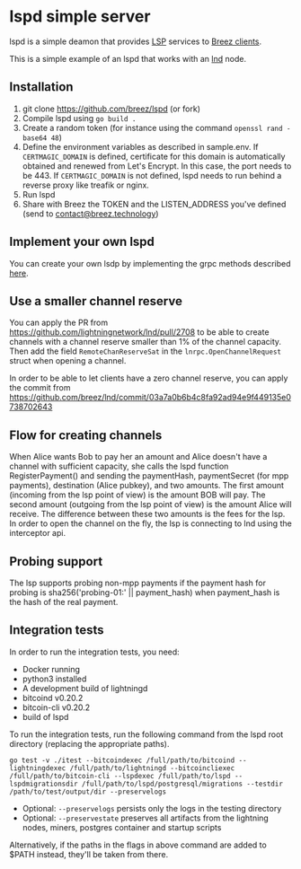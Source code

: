 # lspd simple server
lspd is a simple deamon that provides [LSP](https://medium.com/breez-technology/introducing-lightning-service-providers-fe9fb1665d5f) services to [Breez clients](https://github.com/breez/breezmobile).   

This is a simple example of an lspd that works with an [lnd](https://github.com/lightningnetwork/lnd) node.

## Installation
1. git clone https://github.com/breez/lspd (or fork)
1. Compile lspd using `go build .`
1. Create a random token (for instance using the command `openssl rand -base64 48`)
1. Define the environment variables as described in sample.env. If `CERTMAGIC_DOMAIN` is defined, certificate for this domain is automatically obtained and renewed from Let's Encrypt. In this case, the port needs to be 443. If `CERTMAGIC_DOMAIN` is not defined, lspd needs to run behind a reverse proxy like treafik or nginx.
1. Run lspd
1. Share with Breez the TOKEN and the LISTEN_ADDRESS you've defined (send to contact@breez.technology)

## Implement your own lspd
You can create your own lsdp by implementing the grpc methods described [here](https://github.com/breez/lspd/blob/master/rpc/lspd.md).

## Use a smaller channel reserve
You can apply the PR from https://github.com/lightningnetwork/lnd/pull/2708 to be able to create channels with a channel reserve smaller than 1% of the channel capacity.
Then add the field `RemoteChanReserveSat` in the `lnrpc.OpenChannelRequest` struct when opening a channel.

In order to be able to let clients have a zero channel reserve, you can apply the
commit from https://github.com/breez/lnd/commit/03a7a0b6b4c8fa92ad94e9f449135e0738702643

## Flow for creating channels
When Alice wants Bob to pay her an amount and Alice doesn't have a channel with sufficient capacity, she calls the lspd function RegisterPayment() and sending the paymentHash, paymentSecret (for mpp payments), destination (Alice pubkey), and two amounts.
The first amount (incoming from the lsp point of view) is the amount BOB will pay. The second amount (outgoing from the lsp point of view) is the amount Alice will receive. The difference between these two amounts is the fees for the lsp.
In order to open the channel on the fly, the lsp is connecting to lnd using the interceptor api.

## Probing support
The lsp supports probing non-mpp payments if the payment hash for probing is sha256('probing-01:' || payment_hash) when payment_hash is the hash of the real payment.

## Integration tests
In order to run the integration tests, you need:
- Docker running
- python3 installed
- A development build of lightningd
- bitcoind v0.20.2
- bitcoin-cli v0.20.2
- build of lspd

To run the integration tests, run the following command from the lspd root directory (replacing the appropriate paths). 


```
go test -v ./itest --bitcoindexec /full/path/to/bitcoind --lightningdexec /full/path/to/lightningd --bitcoincliexec /full/path/to/bitcoin-cli --lspdexec /full/path/to/lspd --lspdmigrationsdir /full/path/to/lspd/postgresql/migrations --testdir /path/to/test/output/dir --preservelogs
```
- Optional: `--preservelogs` persists only the logs in the testing directory
- Optional: `--preservestate` preserves all artifacts from the lightning nodes, miners, postgres container and startup scripts

Alternatively, if the paths in the flags in above command are added to $PATH instead, they'll be taken from there.